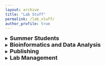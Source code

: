 ```yaml
---
layout: archive
title: "Lab Stuff"
permalink: /lab_stuff/
author_profile: true
---
```


<!--Notes:
bioinformatics:
    - alice documentation
    - how to set up a github profile
    - how to upload data to NCBI
    - snakemake

paper writing:
    - overleaf

General project management:
    - gannt chart
    - google scholar alerts
    -->

<details>
  <summary> <b><font size="+1">Summer Students</font></b> </summary>

  <p> Accomodation options: 
    <ul>
    <li><a href="https://www.collegiate-ac.com/uk-student-accommodation/leicester/merlin-heights/">Merlin Herights:</a> apparently ~£85pw during the summer.</li>

    <li><a href="https://www.stgeorgestower.co.uk/">St George's Tower:</a> apparently ~£158pw during the summer.</li>

    <li><a href="https://roomstwo.le.ac.uk/second_Portal/CasualLets/">University halls:</a> Usually the halls on campus aren't available until mid July, but if you email and ask they may have something. This option is for Uni of Leicester students only.</li>

    <li><a href="https://shop.le.ac.uk/product-catalogue/living-in-leicester/accommodation-payments/guest-accommodation-days-1-28">Nixon Court:</a> University halls, £40 per night, all year.</li>

    </ul>
  </p>
  
</details>

<details>
  <summary> <b><font size="+1">Bioinformatics and Data Analysis</font></b> </summary>

  <p><a href="https://modernstatisticswithr.com/index.html?s=09">Beginner's guide to R</a> - full walkthrough from installation, data handling and graphs to simple models.</p>

  <p><a href="https://www.dropbox.com/scl/fi/gyes214kvtv52wy0w4utt/Stats_cheat_sheet.pdf?rlkey=ehlecso2e6rbxtdl66hki0ryq&dl=0">Stats cheat sheet for R</a> - absolubtly amazing guide to choosing the right stats for your data and even the code for how to do it!</p>

  <p><a href="https://devmountain.com/blog/what-is-github-and-how-do-you-use-it/">Introduction to GitHub</a> and why you need it.</p>

  <p><a href="https://alice-docs.le.ac.uk">Guide to ALICE</a> - this is the UoL high performance computing system.</p>


</details>


<details>
  <summary> <b><font size="+1">Publishing</font></b> </summary>

  <p><a href="https://www.micropublication.org/">Micropublications</a> and <a href="https://www.jyi.org/">Journal of Young Investigators</a> - two different outlets for publishing small projects, such as undergraduate research.</p>

  <p><a href="https://www.overleaf.com/about">Overleaf</a> - this is the platform that the lab generally uses for collaborative paper writing, it involves knowing a bit of LaTeX.</p>

</details>


<details>
  <summary> <b><font size="+1">Lab Management</font></b> </summary>

  <p><a href="https://www.dropbox.com/scl/fi/whu1vq9nthqie1lglhbh9/PhD_starter_guide_2024.docx?rlkey=79sv6ebzy4bxnhohg2syeln91&st=8ue6a3b4&dl=0">Lab Handbook</a> - document setting out the lab culture with various bits of useful info.</p>

  <p><a href="https://supervision.ukcge.ac.uk/">PhD Supervisor Accreditation</a> - UK Council for Graduate Education guide to PhD supervison, you can apply for accreditation, like Fellowship to the HEA.</p>

  <p>Supervisor expectations: <a href="https://www.dropbox.com/scl/fi/r09ixdjhidctn1jvfiskv/SUPERVISOR-EXPECTATIONS.pdf?rlkey=om785fqo5kk6awfibuuh2kdii&st=fqa9up21&dl=0">sheet 1</a>, <a href="https://www.dropbox.com/scl/fi/b6yhpdtqkh7dillm81erw/Expectations-of-research-supervision.pdf?rlkey=0eflwifr48oyg2yfrv0uu89ec&st=w23fa4my&dl=0">sheet 2</a> and <a href="https://www.dropbox.com/scl/fi/qrzh3ksadfpeotnu1m5ad/establishing-a-good-relationship-from-the-beginning-2017.pdf?rlkey=qzlo1ia0nmu3i8t6nzwg6p9j9&st=ccu34lpk&dl=0">sheet 3</a> - worksheets to use with new PhD students to establish expectations.</p>

  <p><a href="http://macromuseum.github.io/application-advice/">Postdoc inclusive hiring</a> - blog post dicussing how to hire a postdoc in a fair and inclusive way</p>

</details>
